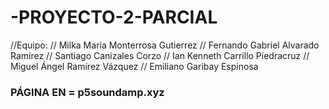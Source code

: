 # -PROYECTO-2-PARCIAL
 //Equipo: // Milka Maria Monterrosa Gutierrez // Fernando Gabriel Alvarado Ramirez // Santiago Canizales Corzo // Ian Kenneth Carrillo Piedracruz // Miguel Ángel Ramírez Vázquez // Emiliano Garibay Espinosa



### PÁGINA EN = p5soundamp.xyz
